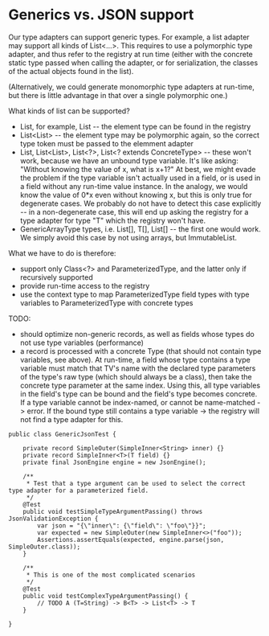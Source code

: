 
# Generics vs. JSON support

Our type adapters can support generic types. For example, a list adapter may support all kinds of List<...>. This
requires to use a polymorphic type adapter, and thus refer to the registry at run time (either with the concrete
static type passed when calling the adapter, or for serialization, the classes of the actual objects found in the list).

(Alternatively, we could generate monomorphic type adapters at run-time, but there is little advantage in that over a
single polymorphic one.)

What kinds of list can be supported?
- List<SupportedType>, for example, List<String> -- the element type can be found in the registry
- List<List<SupportedType>> -- the element type may be polymorphic again, so the correct type token must be passed
  to the elemment adapter
- List<T>, List<List<T>>, List<?>, List<? extends ConcreteType> -- these won't work, because we have an unbound type
  variable. It's like asking: "Without knowing the value of x, what is x+1?" At best, we might evade the problem if
  the type variable isn't actually used in a field, or is used in a field without any run-time value instance. In the
  analogy, we would know the value of 0*x even without knowing x, but this is only true for degenerate cases.
  We probably do not have to detect this case explicitly -- in a non-degenerate case, this will end up asking the
  registry for a type adapter for type "T" which the registry won't have.
- GenericArrayType types, i.e. List<String>[], T[], List<T>[] -- the first one would work. We simply avoid this case by
  not using arrays, but ImmutableList.

What we have to do is therefore:
- support only Class<?> and ParameterizedType, and the latter only if recursively supported
- provide run-time access to the registry
- use the context type to map ParameterizedType field types with type variables to ParameterizedType with concrete types

TODO:
- should optimize non-generic records, as well as fields whose types do not use type variables (performance)
- a record is processed with a concrete Type (that should not contain type variables, see above). At run-time, a field
  whose type contains a type variable must match that TV's name with the declared type parameters of the type's raw
  type (which should always be a class), then take the concrete type parameter at the same index. Using this, all
  type variables in the field's type can be bound and the field's type becomes concrete. If a type variable cannot
  be index-named, or cannot be name-matched -> error. If the bound type still contains a type variable -> the registry
  will not find a type adapter for this.


```
public class GenericJsonTest {

    private record SimpleOuter(SimpleInner<String> inner) {}
    private record SimpleInner<T>(T field) {}
    private final JsonEngine engine = new JsonEngine();

    /**
     * Test that a type argument can be used to select the correct type adapter for a parameterized field.
     */
    @Test
    public void testSimpleTypeArgumentPassing() throws JsonValidationException {
        var json = "{\"inner\": {\"field\": \"foo\"}}";
        var expected = new SimpleOuter(new SimpleInner<>("foo"));
        Assertions.assertEquals(expected, engine.parse(json, SimpleOuter.class));
    }

    /**
     * This is one of the most complicated scenarios
     */
    @Test
    public void testComplexTypeArgumentPassing() {
        // TODO A (T=String) -> B<T> -> List<T> -> T
    }

}
```
